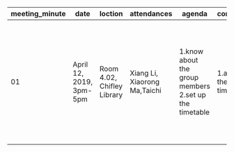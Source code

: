 |meeting_minute|date|loction|attendances|agenda|conclusion|action|up_coming_issues|
|--------------|----|-------|-----------|------|----------|------|----------------|
|01|April 12, 2019, 3pm-5pm|Room 4.02, Chifley Library| Xiang Li, Xiaorong Ma,Taichi|1.know about the group members 2.set up the timetable|1.agree on the timetable|1.one structure is greatly needed. 2.need to divide the assignment into several parts. 3.need to keep contact with others.|next meeting time: April 17, 2019|